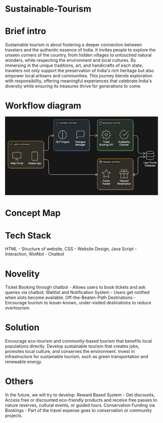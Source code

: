 # Sustainable-Tourism

# Brief intro
Sustainable tourism is about fostering a deeper connection between travelers and the authentic essence of India. It invites people to explore the unseen corners of the country, from hidden villages to untouched natural wonders, while respecting the environment and local cultures. By immersing in the unique traditions, art, and handicrafts of each state, travelers not only support the preservation of India's rich heritage but also empower local artisans and communities. This journey blends exploration with responsibility, offering meaningful experiences that celebrate India's diversity while ensuring its treasures thrive for generations to come.
# Workflow diagram
![screenshot](./screenshot.png)
# Concept Map
# Tech Stack
HTML - Structure of website, 
CSS - Website Design, 
Java Script - Interaction, 
WotNot - Chatbot
# Novelity
Ticket Booking through chatbot - Allows users to book tickets and ask queries via chatbot.
Waitlist and Notification System - Users get notified when slots become available. 
Off-the-Beaten-Path Destinations - Encourage tourism to lesser-known, under-visited destinations to reduce overtourism.
# Solution
Encourage eco-tourism and community-based tourism that benefits local populations directly.
Develop sustainable tourism that creates jobs, promotes local culture, and conserves the environment.
Invest in infrastructure for sustainable tourism, such as green transportation and renewable energy.
# Others
In the future, we will try to develop:
Reward Based System - Get discounts, Access free or discounted eco-friendly products and receive free passes to nature reserves, cultural events, or guided tours.
Conservation Funding via Bookings - Part of the travel expense goes to conservation or community projects.
